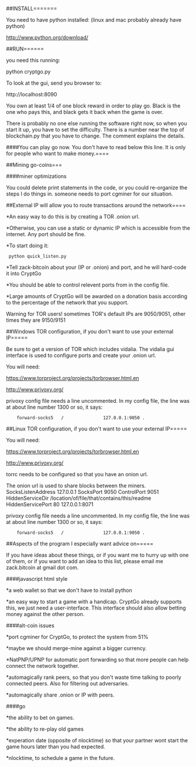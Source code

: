 ##INSTALL=======

You need to have python installed: (linux and mac probably already have python)

http://www.python.org/download/

##RUN======

you need this running:

python cryptgo.py


To look at the gui, send you browser to: 

http://localhost:8090

You own at least 1/4 of one block reward in order to play go. Black is the one who pays this, and black gets it back when the game is over. 

There is probably no one else running the software right now, so when you start it up, you have to set the difficulty. There is a number near the top of blockchain.py that you have to change. The comment explains the details.

####You can play go now. You don't have to read below this line. It is only for people who want to make money.====

##Mining go-coins===

####miner optimizations

You could delete print statements in the code, or you could re-organize the steps I do things in.
someone needs to port cgminer for our situation.

##External IP will allow you to route transactions around the network====

*An easy way to do this is by creating a TOR .onion url. 

*Otherwise, you can use a static or dynamic IP which is accessible from the internet. Any port should be fine.

*To start doing it: 

     python quick_listen.py

*Tell zack-bitcoin about your (IP or .onion) and port, and he will hard-code it into CryptGo

*You should be able to control relevent ports from in the config file.

*Large amounts of CryptGo will be awarded on a donation basis according to the percentage of the network that you support.

Warning for TOR users! sometimes TOR's default IPs are 9050/9051, other times they are 9150/9151

##Windows TOR configuration, if you don't want to use your external IP=====

Be sure to get a version of TOR which includes vidalia. The vidalia gui interface is used to configure ports and create your .onion url.

You will need:

https://www.torproject.org/projects/torbrowser.html.en

http://www.privoxy.org/

privoxy config file needs a line uncommented. In my config file, the line was at about line number 1300 or so, it says:

        forward-socks5   /               127.0.0.1:9050 .

##Linux TOR configuration, if you don't want to use your external IP=====

You will need:

https://www.torproject.org/projects/torbrowser.html.en

http://www.privoxy.org/

torrc needs to be configured so that you have an onion url.

The onion url is used to share blocks between the miners.
        SocksListenAddress 127.0.0.1
        SocksPort 9050
        ControlPort 9051
        HiddenServiceDir /location/of/file/that/contains/this/readme
        HiddenServicePort 80 127.0.0.1:8071

privoxy config file needs a line uncommented. In my config file, the line was at about line number 1300 or so, it says:

        forward-socks5   /               127.0.0.1:9050 .


##Aspects of the program I especially want advice on=====

If you have ideas about these things, or if you want me to hurry up with one of them, or if you want to add an idea to this list, please email me zack.bitcoin at gmail dot com.

####javascript html style

*a web wallet so that we don't have to install python

*an easy way to start a game with a handicap. CryptGo already supports this, we just need a user-interface. This interface should also allow betting money against the other person.

####alt-coin issues

*port cgminer for CryptGo, to protect the system from 51%

*maybe we should merge-mine against a bigger currency.

*NatPNP/UPNP for automatic port forwarding so that more people can help connect the network together.

*automagically rank peers, so that you don't waste time talking to poorly connected peers. Also for filtering out adversaries.

*automagically share .onion or IP with peers.

####go 

*the ability to bet on games.

*the ability to re-play old games

*experation date (opposite of nlocktime) so that your partner wont start the game hours later than you had expected.

*nlocktime, to schedule a game in the future.
